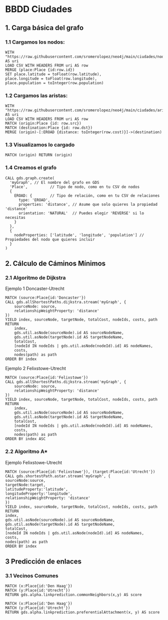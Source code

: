 # BBDD Ciudades


## 1. Carga básica del grafo

### 1.1 Cargamos los nodos:

```console
WITH "https://raw.githubusercontent.com/sromerolopez/neo4j/main/ciudades/nodos.csv" AS uri
LOAD CSV WITH HEADERS FROM uri AS row
MERGE (place:Place {id:row.id})
SET place.latitude = toFloat(row.latitude),
place.longitude = toFloat(row.longitude),
place.population = toInteger(row.population)

```

### 1.2 Cargamos las aristas:

```console
WITH "https://raw.githubusercontent.com/sromerolopez/neo4j/main/ciudades/aristas.csv" AS uri
LOAD CSV WITH HEADERS FROM uri AS row
MATCH (origin:Place {id: row.src})
MATCH (destination:Place {id: row.dst})
MERGE (origin)-[:EROAD {distance: toInteger(row.cost)}]->(destination)
```

### 1.3 Visualizamos lo cargado

```console
MATCH (origin) RETURN (origin)
```

### 1.4 Creamos el grafo

```console
CALL gds.graph.create(
  'myGraph', // El nombre del grafo en GDS
  'Place',          // Tipo de nodo, como en tu CSV de nodos
  {
    EROAD: {        // Tipo de relación, como en tu CSV de relaciones
      type: 'EROAD',
      properties: 'distance', // Asume que solo quieres la propiedad 'distance'
      orientation: 'NATURAL'  // Puedes elegir 'REVERSE' si lo necesitas
    }
  },
  {
    nodeProperties: ['latitude', 'longitude', 'population'] // Propiedades del nodo que quieres incluir
  }
)
```

## 2. Cálculo de Cáminos Mínimos

### 2.1 Algoritmo de Dijkstra

Ejemplo 1 Doncaster-Utrecht

```console
MATCH (source:Place{id:'Doncaster'})
CALL gds.allShortestPaths.dijkstra.stream('myGraph', {
    sourceNode: source,
    relationshipWeightProperty: 'distance'
})
YIELD index, sourceNode, targetNode, totalCost, nodeIds, costs, path
RETURN
    index,
    gds.util.asNode(sourceNode).id AS sourceNodeName,
    gds.util.asNode(targetNode).id AS targetNodeName,
    totalCost,
    [nodeId IN nodeIds | gds.util.asNode(nodeId).id] AS nodeNames,
    costs,
    nodes(path) as path
ORDER BY index
```
Ejemplo 2 Felixstowe-Utrecht

```console
MATCH (source:Place{id:'Felixstowe'})
CALL gds.allShortestPaths.dijkstra.stream('myGraph', {
    sourceNode: source,
    relationshipWeightProperty: 'distance'
})
YIELD index, sourceNode, targetNode, totalCost, nodeIds, costs, path
RETURN
    index,
    gds.util.asNode(sourceNode).id AS sourceNodeName,
    gds.util.asNode(targetNode).id AS targetNodeName,
    totalCost,
    [nodeId IN nodeIds | gds.util.asNode(nodeId).id] AS nodeNames,
    costs,
    nodes(path) as path
ORDER BY index ASC
```

### 2.2 Algoritmo A*
Ejemplo Felixstowe-Utrecht
```console
MATCH (source:Place{id:'Felixstowe'}), (target:Place{id:'Utrecht'})
CALL gds.shortestPath.astar.stream('myGraph', {
sourceNode:source,
targetNode:target,
latitudeProperty:'latitude',
longitudeProperty:'longitude',
relationshipWeightProperty: 'distance'
})
YIELD index, sourceNode, targetNode, totalCost, nodeIds, costs, path
RETURN
index,
gds.util.asNode(sourceNode).id AS sourceNodeName,
gds.util.asNode(targetNode).id AS targetNodeName,
totalCost,
[nodeId IN nodeIds | gds.util.asNode(nodeId).id] AS nodeNames,
costs,
nodes(path) as path
ORDER BY index
```

## 3 Predicción de enlaces

### 3.1 Vecinos Comunes
```console
MATCH (x:Place{id:'Den Haag'})
MATCH (y:Place{id:'Utrecht'})
RETURN gds.alpha.linkprediction.commonNeighbors(x,y) AS score
```

```console
MATCH (x:Place{id:'Den Haag'})
MATCH (y:Place{id:'Utrecht'})
RETURN gds.alpha.linkprediction.preferentialAttachment(x, y) AS score
```


